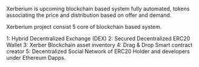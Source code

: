 Xerberium is upcoming blockchain based system fully automated,
tokens associating the price and distribution based on offer and demand. 

Xerberium project consist 5 core of blockchain based system.

1: Hybrid Decentralized Exchange (DEX)
2: Secured Decentralized ERC20 Wallet 
3: Xerber Blockchain asset inventory
4: Drag & Drop Smart contract creator
5: Decentralized Social Network of ERC20 Holder and developers under Ethereum Dapps.
